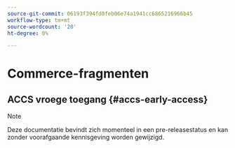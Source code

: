 ```yaml
---
source-git-commit: 06193f394fd0feb06e74a1941cc6865216966b45
workflow-type: tm+mt
source-wordcount: '20'
ht-degree: 0%

---
```

# Commerce-fragmenten

## ACCS vroege toegang {#accs-early-access}

>[!NOTE]
>
>Deze documentatie bevindt zich momenteel in een pre-releasestatus en kan zonder voorafgaande kennisgeving worden gewijzigd.

